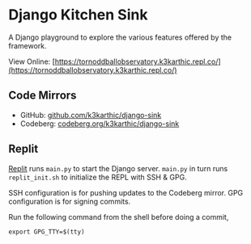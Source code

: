 # Django Kitchen Sink

A Django playground to explore the various features offered by the framework.

View Online: [https://tornoddballobservatory.k3karthic.repl.co/](https://tornoddballobservatory.k3karthic.repl.co/)

## Code Mirrors

* GitHub: [github.com/k3karthic/django-sink](https://github.com/k3karthic/django-sink)
* Codeberg: [codeberg.org/k3karthic/django-sink](https://codeberg.org/k3karthic/django-sink)

## Replit

[Replit](https://replit.com/) runs `main.py` to start the Django server. `main.py` in turn runs `replit_init.sh` to initialize the REPL with SSH & GPG.

SSH configuration is for pushing updates to the Codeberg mirror. GPG configuration is for signing commits.

Run the following command from the shell before doing a commit,
```
export GPG_TTY=$(tty)
```
